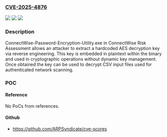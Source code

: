 ### [CVE-2025-4876](https://cve.mitre.org/cgi-bin/cvename.cgi?name=CVE-2025-4876)
![](https://img.shields.io/static/v1?label=Product&message=Risk%20Assessment&color=blue)
![](https://img.shields.io/static/v1?label=Version&message=All%20versions%20prior%20to%20deprecation%20(July%202023)%20&color=brightgreen)
![](https://img.shields.io/static/v1?label=Vulnerability&message=CWE-798%20Use%20of%20Hard-coded%20Credentials&color=brightgreen)

### Description

ConnectWise-Password-Encryption-Utility.exe in ConnectWise Risk Assessment allows an attacker to extract a hardcoded AES decryption key via reverse engineering. This key is embedded in plaintext within the binary and used in cryptographic operations without dynamic key management. Once obtained the key can be used to decrypt CSV input files used for authenticated network scanning.

### POC

#### Reference
No PoCs from references.

#### Github
- https://github.com/ARPSyndicate/cve-scores

